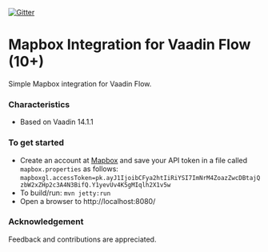 [![Gitter](https://badges.gitter.im/Join%20Chat.svg)](https://gitter.im/vaadin-flow/Lobby#?utm_source=badge&utm_medium=badge&utm_campaign=pr-badge)

# Mapbox Integration for Vaadin Flow (10+)
Simple Mapbox integration for Vaadin Flow. 

### Characteristics
- Based on Vaadin 14.1.1

### To get started
- Create an account at [Mapbox](https://account.mapbox.com/auth/signup/) and save your API token in a file called `mapbox.properties` as follows:
    `mapboxgl.accessToken=pk.ayJ1IjoibCFya2htIiRiYSI7ImNrM4ZoazZwcDBtajQzbW2xZHp2c3A4N3BifQ.Y1yevUv4K5gMIqlh2X1v5w`
- To build/run: `mvn jetty:run`
- Open a browser to http://localhost:8080/

### Acknowledgement
Feedback and contributions are appreciated. 
   
